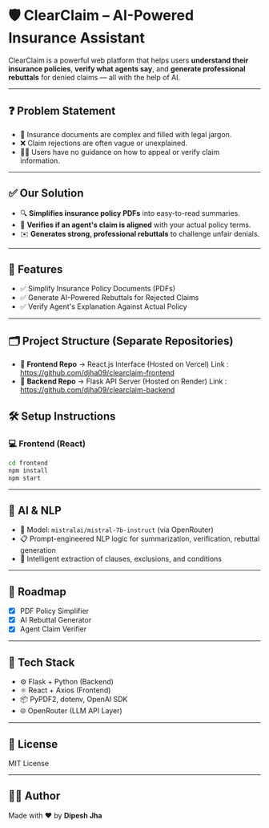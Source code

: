 # 🛡️ ClearClaim – AI-Powered Insurance Assistant

ClearClaim is a powerful web platform that helps users **understand their insurance policies**, **verify what agents say**, and **generate professional rebuttals** for denied claims — all with the help of AI.

---

## ❓ Problem Statement

- 🧾 Insurance documents are complex and filled with legal jargon.  
- ❌ Claim rejections are often vague or unexplained.  
- 🤷‍♂️ Users have no guidance on how to appeal or verify claim information.

---

## ✅ Our Solution

- 🔍 **Simplifies insurance policy PDFs** into easy-to-read summaries.  
- 🧠 **Verifies if an agent's claim is aligned** with your actual policy terms.  
- ✉️ **Generates strong, professional rebuttals** to challenge unfair denials.

---

## 🚀 Features

- ✅ Simplify Insurance Policy Documents (PDFs)  
- ✅ Generate AI-Powered Rebuttals for Rejected Claims  
- ✅ Verify Agent's Explanation Against Actual Policy  

---
## 🗂️ Project Structure (Separate Repositories)

- 📁 **Frontend Repo** → React.js Interface (Hosted on Vercel) Link : https://github.com/djha09/clearclaim-frontend 
- 📁 **Backend Repo** → Flask API Server (Hosted on Render)  Link : https://github.com/djha09/clearclaim-backend


## 🛠️ Setup Instructions

### 💻 Frontend (React)

```bash
cd frontend
npm install
npm start
```

---

## 🧠 AI & NLP

- 🤖 Model: `mistralai/mistral-7b-instruct` (via OpenRouter)  
- 📋 Prompt-engineered NLP logic for summarization, verification, rebuttal generation  
- 📄 Intelligent extraction of clauses, exclusions, and conditions

---


## 📌 Roadmap

- [x] PDF Policy Simplifier  
- [x] AI Rebuttal Generator  
- [x] Agent Claim Verifier    

---

## 🧪 Tech Stack

- ⚙️ Flask + Python (Backend)  
- ⚛️ React + Axios (Frontend)  
- 📦 PyPDF2, dotenv, OpenAI SDK  
- 🌐 OpenRouter (LLM API Layer)

---

## 📃 License

MIT License

---

## 👨‍💻 Author

Made with ❤️ by **Dipesh Jha**
